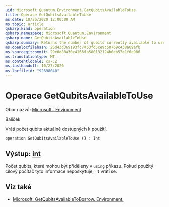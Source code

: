 ```yaml
---
uid: Microsoft.Quantum.Environment.GetQubitsAvailableToUse
title: Operace GetQubitsAvailableToUse
ms.date: 10/26/2020 12:00:00 AM
ms.topic: article
qsharp.kind: operation
qsharp.namespace: Microsoft.Quantum.Environment
qsharp.name: GetQubitsAvailableToUse
qsharp.summary: Returns the number of qubits currently available to use.
ms.openlocfilehash: 25d43d369193fc7453fd5ce9c50769c438a69afb
ms.sourcegitcommit: 29e0d88a30e4166fa580132124b0eb57e1f0e986
ms.translationtype: MT
ms.contentlocale: cs-CZ
ms.lasthandoff: 10/27/2020
ms.locfileid: "92698040"
---
```

# <a name="getqubitsavailabletouse-operation"></a>Operace GetQubitsAvailableToUse

Obor názvů: [Microsoft.. Environment](xref:Microsoft.Quantum.Environment)

Balíček [](https://nuget.org/packages/)


Vrátí počet qubits aktuálně dostupných k použití.

```qsharp
operation GetQubitsAvailableToUse () : Int
```


## <a name="output--int"></a>Výstup: [int](xref:microsoft.quantum.lang-ref.int)

Počet qubits, které mohou být přiděleny v `using` příkazu.
Pokud použitý cílový počítač tyto informace neposkytuje, `-1` vrátí se.

## <a name="see-also"></a>Viz také

- [Microsoft. GetQubitsAvailableToBorrow. Environment.](xref:Microsoft.Quantum.Environment.GetQubitsAvailableToBorrow)